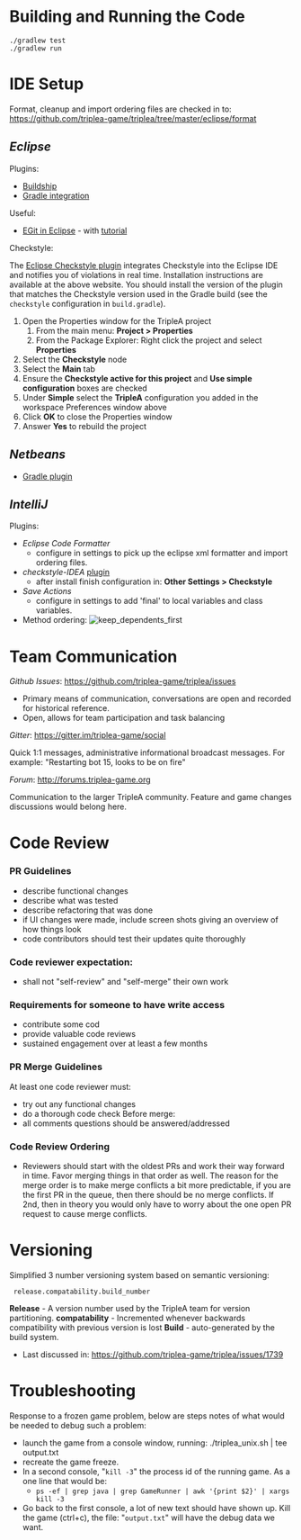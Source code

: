 # Building and Running the Code

```
./gradlew test
./gradlew run
```


# IDE Setup

Format, cleanup and import ordering files are checked in to: 
https://github.com/triplea-game/triplea/tree/master/eclipse/format

## *Eclipse*
 Plugins:
  - [Buildship](https://github.com/eclipse/buildship/blob/master/docs/user/Installation.md)
  - [Gradle integration](https://marketplace.eclipse.org/content/buildship-gradle-integration)

Useful:
  - [EGit in Eclipse](http://www.eclipse.org/egit/) - with [tutorial](http://www.vogella.com/tutorials/EclipseGit/article.html)

Checkstyle:
 
The [Eclipse Checkstyle plugin](http://eclipse-cs.sourceforge.net) integrates Checkstyle into the Eclipse IDE and notifies you of violations in real time.
Installation instructions are available at the above website.  You should install the version of the plugin that matches the Checkstyle version used in the Gradle build (see the `checkstyle` configuration in `build.gradle`).

1. Open the Properties window for the TripleA project
    1. From the main menu: **Project > Properties**
    1. From the Package Explorer: Right click the project and select **Properties**
1. Select the **Checkstyle** node
1. Select the **Main** tab
1. Ensure the **Checkstyle active for this project** and **Use simple configuration** boxes are checked
1. Under **Simple** select the **TripleA** configuration you added in the workspace Preferences window above
1. Click **OK** to close the Properties window
1. Answer **Yes** to rebuild the project


## *Netbeans*
  - [Gradle plugin](http://plugins.netbeans.org/plugin/44510/gradle-support)

## *IntelliJ*

Plugins:
  - *Eclipse Code Formatter* 
    - configure in settings to pick up the eclipse xml formatter and import ordering files.
  - *checkstyle-IDEA* [plugin](https://github.com/jshiell/checkstyle-idea) 
    - after install finish configuration in: **Other Settings > Checkstyle** 
  - *Save Actions*
    - configure in settings to add 'final' to local variables and class variables.
  - Method ordering: ![keep_dependents_first](https://user-images.githubusercontent.com/12397753/27557429-72fb899c-5a6e-11e7-8f9f-59cc508ba86c.png)

# Team Communication

*Github Issues*: https://github.com/triplea-game/triplea/issues
- Primary means of communication, conversations are open and recorded for historical reference.
- Open, allows for team participation and task balancing

*Gitter*: https://gitter.im/triplea-game/social

Quick 1:1 messages, administrative informational broadcast messages. 
For example: "Restarting bot 15, looks to be on fire"
  

*Forum*: http://forums.triplea-game.org

Communication to the larger TripleA community. Feature and game changes discussions would belong here.


# Code Review 

### PR Guidelines
- describe functional changes
- describe what was tested
- describe refactoring that was done
- if UI changes were made, include screen shots giving an overview of how things look
- code contributors should test their updates quite thoroughly

### Code reviewer expectation:
- shall not "self-review" and "self-merge" their own work 

### Requirements for someone to have write access
- contribute some cod
- provide valuable code reviews
- sustained engagement over at least a few months

### PR Merge Guidelines

At least one code reviewer must:
- try out any functional changes
- do a thorough code check
Before merge:
- all comments questions should be answered/addressed

### Code Review Ordering
- Reviewers should start with the oldest PRs and work their way forward in time. Favor merging things in that order as well. The reason for the merge order is to make merge conflicts a bit more predictable, if you are the first PR in the queue, then there should be no merge conflicts. If 2nd, then in theory you would only have to worry about the one open PR request to cause merge conflicts.


# Versioning 

Simplified 3 number versioning system based on semantic versioning:

 
``` release.compatability.build_number```


**Release** - A version number used by the TripleA team for version partitioning. 
**compatability** - Incremented whenever backwards compatibility with previous version is lost
**Build** - auto-generated by the build system.


* Last discussed in: https://github.com/triplea-game/triplea/issues/1739

# Troubleshooting

Response to a frozen game problem, below are steps notes of what would be needed to debug such a problem:

  - launch the game from a console window, running: ./triplea_unix.sh  | tee output.txt
  - recreate the game freeze.
  - In a second console, "`kill -3`" the process id of the running game. As a one line that would be:
     - `ps -ef | grep java | grep GameRunner | awk '{print $2}' | xargs kill -3`
  - Go back to the first console, a lot of new text should have shown up. Kill the game (ctrl+c), the file: "`output.txt`" will have the debug data we want.

